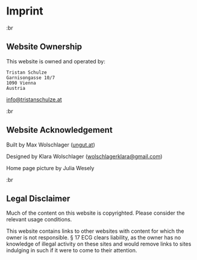 # Imprint

:br

## Website Ownership

This website is owned and operated by:

```text
Tristan Schulze
Garnisongasse 10/7
1090 Vienna
Austria

```

<info@tristanschulze.at>

:br

## Website Acknowledgement

Built by Max Wolschlager ([ungut.at](https://ungut.at))

Designed by Klara Wolschlager (<wolschlagerklara@gmail.com>)

Home page picture by Julia Wesely

:br

## Legal Disclaimer

Much of the content on this website is copyrighted. Please consider the relevant usage conditions.

This website contains links to other websites with content for which the owner is not responsible. § 17 ECG clears liability, as the owner has no knowledge of illegal activity on these sites and would remove links to sites indulging in such if it were to come to their attention.
